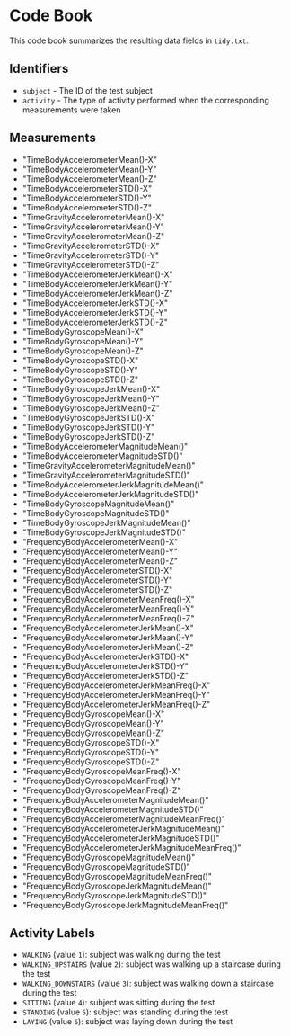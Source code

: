 # Code Book

This code book summarizes the resulting data fields in `tidy.txt`.

## Identifiers

* `subject` - The ID of the test subject
* `activity` - The type of activity performed when the corresponding measurements were taken

## Measurements

* "TimeBodyAccelerometerMean()-X"                    
* "TimeBodyAccelerometerMean()-Y"                    
* "TimeBodyAccelerometerMean()-Z"                     
* "TimeBodyAccelerometerSTD()-X"                     
* "TimeBodyAccelerometerSTD()-Y"                      
* "TimeBodyAccelerometerSTD()-Z"                     
 * "TimeGravityAccelerometerMean()-X"                  
 * "TimeGravityAccelerometerMean()-Y"                 
 * "TimeGravityAccelerometerMean()-Z"                  
 * "TimeGravityAccelerometerSTD()-X"                  
* "TimeGravityAccelerometerSTD()-Y"                   
* "TimeGravityAccelerometerSTD()-Z"                  
* "TimeBodyAccelerometerJerkMean()-X"                 
* "TimeBodyAccelerometerJerkMean()-Y"                
* "TimeBodyAccelerometerJerkMean()-Z"                 
* "TimeBodyAccelerometerJerkSTD()-X"                 
* "TimeBodyAccelerometerJerkSTD()-Y"                  
* "TimeBodyAccelerometerJerkSTD()-Z"                 
* "TimeBodyGyroscopeMean()-X"                         
* "TimeBodyGyroscopeMean()-Y"                        
* "TimeBodyGyroscopeMean()-Z"                         
* "TimeBodyGyroscopeSTD()-X"                         
* "TimeBodyGyroscopeSTD()-Y"                          
* "TimeBodyGyroscopeSTD()-Z"                         
* "TimeBodyGyroscopeJerkMean()-X"                     
* "TimeBodyGyroscopeJerkMean()-Y"                    
* "TimeBodyGyroscopeJerkMean()-Z"                     
* "TimeBodyGyroscopeJerkSTD()-X"                     
* "TimeBodyGyroscopeJerkSTD()-Y"                      
* "TimeBodyGyroscopeJerkSTD()-Z"                     
* "TimeBodyAccelerometerMagnitudeMean()"              
* "TimeBodyAccelerometerMagnitudeSTD()"              
* "TimeGravityAccelerometerMagnitudeMean()"           
* "TimeGravityAccelerometerMagnitudeSTD()"           
* "TimeBodyAccelerometerJerkMagnitudeMean()"          
* "TimeBodyAccelerometerJerkMagnitudeSTD()"          
* "TimeBodyGyroscopeMagnitudeMean()"                  
* "TimeBodyGyroscopeMagnitudeSTD()"                  
* "TimeBodyGyroscopeJerkMagnitudeMean()"              
* "TimeBodyGyroscopeJerkMagnitudeSTD()"              
* "FrequencyBodyAccelerometerMean()-X"                
* "FrequencyBodyAccelerometerMean()-Y"               
* "FrequencyBodyAccelerometerMean()-Z"                
* "FrequencyBodyAccelerometerSTD()-X"                
* "FrequencyBodyAccelerometerSTD()-Y"                 
* "FrequencyBodyAccelerometerSTD()-Z"                
* "FrequencyBodyAccelerometerMeanFreq()-X"            
* "FrequencyBodyAccelerometerMeanFreq()-Y"           
* "FrequencyBodyAccelerometerMeanFreq()-Z"            
* "FrequencyBodyAccelerometerJerkMean()-X"           
* "FrequencyBodyAccelerometerJerkMean()-Y"            
* "FrequencyBodyAccelerometerJerkMean()-Z"           
* "FrequencyBodyAccelerometerJerkSTD()-X"             
* "FrequencyBodyAccelerometerJerkSTD()-Y"            
* "FrequencyBodyAccelerometerJerkSTD()-Z"             
* "FrequencyBodyAccelerometerJerkMeanFreq()-X"       
* "FrequencyBodyAccelerometerJerkMeanFreq()-Y"        
* "FrequencyBodyAccelerometerJerkMeanFreq()-Z"       
* "FrequencyBodyGyroscopeMean()-X"
* "FrequencyBodyGyroscopeMean()-Y" 
* "FrequencyBodyGyroscopeMean()-Z"                    
* "FrequencyBodyGyroscopeSTD()-X"                    
* "FrequencyBodyGyroscopeSTD()-Y"                     
* "FrequencyBodyGyroscopeSTD()-Z"                    
* "FrequencyBodyGyroscopeMeanFreq()-X"                
* "FrequencyBodyGyroscopeMeanFreq()-Y"               
* "FrequencyBodyGyroscopeMeanFreq()-Z"                
* "FrequencyBodyAccelerometerMagnitudeMean()"        
* "FrequencyBodyAccelerometerMagnitudeSTD()"          
* "FrequencyBodyAccelerometerMagnitudeMeanFreq()"    
* "FrequencyBodyAccelerometerJerkMagnitudeMean()"     
* "FrequencyBodyAccelerometerJerkMagnitudeSTD()"     
* "FrequencyBodyAccelerometerJerkMagnitudeMeanFreq()" 
* "FrequencyBodyGyroscopeMagnitudeMean()"            
* "FrequencyBodyGyroscopeMagnitudeSTD()"              
* "FrequencyBodyGyroscopeMagnitudeMeanFreq()"        
* "FrequencyBodyGyroscopeJerkMagnitudeMean()"         
* "FrequencyBodyGyroscopeJerkMagnitudeSTD()"         
* "FrequencyBodyGyroscopeJerkMagnitudeMeanFreq()"  

## Activity Labels

* `WALKING` (value `1`): subject was walking during the test
* `WALKING_UPSTAIRS` (value `2`): subject was walking up a staircase during the test
* `WALKING_DOWNSTAIRS` (value `3`): subject was walking down a staircase during the test
* `SITTING` (value `4`): subject was sitting during the test
* `STANDING` (value `5`): subject was standing during the test
* `LAYING` (value `6`): subject was laying down during the test
